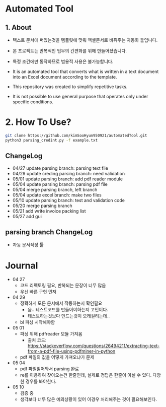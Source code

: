 # Automated Tool
## 1. About
-  텍스트 문서에 써있는것을 템플릿에 맞춰 엑셀문서로 바꿔주는 자동화 툴입니다.
-  본 프로젝트는 반복적인 업무의 간편화를 위해 만들어졌습니다.
-  특정 조건에만 동작하므로 범용적 사용은 불가능합니다.

- It is an automated tool that converts what is written in a text document into an Excel document according to the template.
- This repository was created to simplify repetitive tasks.
- It is not possible to use general purpose that operates only under specific conditions.
# 2. How To Use?
```bash
git clone https://github.com/kimSooHyun950921/automatedTool.git
python3 parsing_credint.py -f example.txt
```
## ChangeLog
- 04/27 update parsing branch: parsing text file
- 04/29 update creding parsing branch: need validation
- 05/01 update parsing branch: add pdf reader module
- 05/04 update parsing branch: parsing pdf file
- 05/04 merge parsing branch, left branch
- 05/04 update excel branch: make two files
- 05/10 update parsing branch: test and validation code
- 05/20 merge parsing branch
- 05/21 add write invoice packing list
- 05/27 add gui


## parsing branch ChangeLog
- 자동 문서작성 툴
# Journal
- 04 27 
    - 코드 리펙토링 필요, 반복되는 문장이 너무 많음
    - 우선 빠른 구현 먼저
- 04 29
    - 정확하게 모든 문서에서 작동하는지 확인필요
        - 음.. 테스트코드를 만들어야하는지 고민이다.
        - 테스트하는것보다 만드는것이 오래걸리는데..
    - bl 파싱 시작해야함
- 05 01
    - 파싱 위해 pdfreader 모듈 가져옴
        - 출처 코드: https://stackoverflow.com/questions/26494211/extracting-text-from-a-pdf-file-using-pdfminer-in-python
    - pdf 파일의 값을 어떻게 가져오냐가 문제
- 05 04
    - pdf 파일읽어와서 parsing 완료
    - re를 이용하여 찾아오는건 한줄인데, 실제로 정답은 한줄이 아닐 수 있다. 다양한 경우를 봐야한다.
- 05 10
    - 검증 중
    - 생각보다 너무 많은 예외상황이 있어 이경우 처리해주는 것이 필요해보인다.

